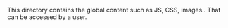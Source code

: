 This directory contains the global content such as JS, CSS, images.. That can be accessed by a user.